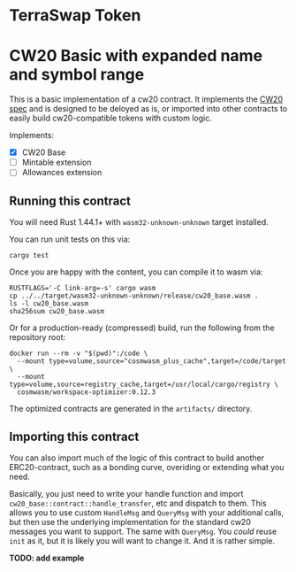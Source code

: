# TerraSwap Token

# CW20 Basic with expanded name and symbol range

This is a basic implementation of a cw20 contract. It implements
the [CW20 spec](https://github.com/CosmWasm/cosmwasm-plus/tree/master/packages/cw20) and is designed to
be deloyed as is, or imported into other contracts to easily build
cw20-compatible tokens with custom logic.

Implements:

- [x] CW20 Base
- [ ] Mintable extension
- [ ] Allowances extension

## Running this contract

You will need Rust 1.44.1+ with `wasm32-unknown-unknown` target installed.

You can run unit tests on this via:

`cargo test`

Once you are happy with the content, you can compile it to wasm via:

```
RUSTFLAGS='-C link-arg=-s' cargo wasm
cp ../../target/wasm32-unknown-unknown/release/cw20_base.wasm .
ls -l cw20_base.wasm
sha256sum cw20_base.wasm
```

Or for a production-ready (compressed) build, run the following from the
repository root:

```
docker run --rm -v "$(pwd)":/code \
  --mount type=volume,source="cosmwasm_plus_cache",target=/code/target \
  --mount type=volume,source=registry_cache,target=/usr/local/cargo/registry \
  cosmwasm/workspace-optimizer:0.12.3
```

The optimized contracts are generated in the `artifacts/` directory.

## Importing this contract

You can also import much of the logic of this contract to build another
ERC20-contract, such as a bonding curve, overiding or extending what you
need.

Basically, you just need to write your handle function and import
`cw20_base::contract::handle_transfer`, etc and dispatch to them.
This allows you to use custom `HandleMsg` and `QueryMsg` with your additional
calls, but then use the underlying implementation for the standard cw20
messages you want to support. The same with `QueryMsg`. You _could_ reuse `init`
as it, but it is likely you will want to change it. And it is rather simple.

**TODO: add example**
